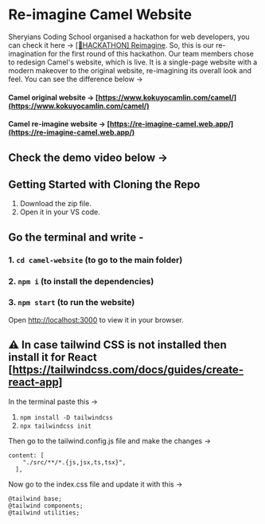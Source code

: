 # Re-imagine Camel Website

Sheryians Coding School organised a hackathon for web developers, you can check it here -> [[🚀HACKATHON] Reimagine](https://youtu.be/wy7cROuMUzo?si=FMFVW48MKlvA68nN). So, this is our re-imagination for the first round of this hackathon. Our team members chose to redesign Camel's website, which is live. It is a single-page website with a modern makeover to the original website, re-imagining its overall look and feel. You can see the difference below -> 

#### Camel original website -> [https://www.kokuyocamlin.com/camel/](https://www.kokuyocamlin.com/camel/) 

#### Camel re-imagine website -> [https://re-imagine-camel.web.app/](https://re-imagine-camel.web.app/)

## Check the demo video below ->



## Getting Started with Cloning the Repo

1. Download the zip file.
1. Open it in your VS code. 

## Go the terminal and write -

### 1. ```cd camel-website``` (to go to the main folder)

### 2. ```npm i``` (to install the dependencies)

### 3. ```npm start``` (to run the website)
Open [http://localhost:3000](http://localhost:3000) to view it in your browser.


## ⚠️ In case tailwind CSS is not installed then install it for React [https://tailwindcss.com/docs/guides/create-react-app]

In the terminal paste this ->

1. ```npm install -D tailwindcss```
2. ```npx tailwindcss init```

Then go to the tailwind.config.js file and make the changes ->

```
content: [
    "./src/**/*.{js,jsx,ts,tsx}",
  ],
```

Now go to the index.css file and update it with this ->

```
@tailwind base;
@tailwind components;
@tailwind utilities;
```



